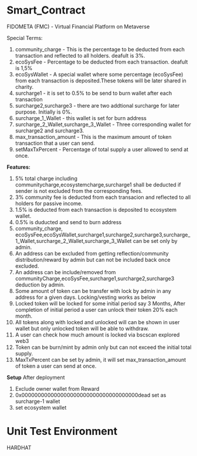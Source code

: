 # Smart_Contract
FIDOMETA (FMC) - Virtual Financial Platform on Metaverse

Special Terms:
1. community_charge - This is the percentage to be deducted from each transaction and reflected to all holders. deafult is 3%.
2. ecoSysFee  - Percentage to be deducted from each transaction. deafult is 1,5%
3. ecoSysWallet - A special wallet where some percentage (ecoSysFee) from each transaction is deposited.These tokens will be later shared in charity.
4. surcharge1 - it is set to 0.5% to be send to burn wallet after each transaction
5. surcharge2,surcharge3 - there are two addtional surcharge for later purpose. Initially is 0%.
6. surcharge_1_Wallet - this wallet is set for burn address
7. surcharge_2_Wallet,surcharge_3_Wallet - Three corresponding wallet for surcharge2 and surcharge3.
8. max_transaction_amount - This is the maximum amount of token transaction that a user can send.
9. setMaxTxPercent - Percentage of total supply a user allowed to send at once.

**Features:**

1. 5% total charge including communitycharge,ecosystemcharge,surcharge1 shall be deducted if sender is not excluded from the corresponding fees.
2. 3% community fee is deducted from each transacion and reflected to all holders for passive income.
3. 1.5% is deducted from each transaction is deposited to ecosystem wallet.
4. 0.5% is duducted and send to burn address
5. community_charge, ecoSysFee,ecoSysWallet,surcharge1,surcharge2,surcharge3,surcharge_1_Wallet,surcharge_2_Wallet,surcharge_3_Wallet can be set only by admin.
7. An address can be excluded from getting reflection/community distribution/reward by admin but can not be included back once excluded.
8. An address can be include/removed from communityCharge,ecoSysFee,surcharge1,surcharge2,surcharge3 deduction by admin.
9. Some amount of token can be transfer with lock by admin in any address for a given days. Locking/vesting works as below
10. Locked token will be locked for some initial period say 3 Months, After completion of initial period a user can unlock their token 20% each month.
11. All tokens along with locked and unlocked will can be shown in user wallet but only unlocked token will be able to withdraw.
12. A user can check how much amount is locked via bscscan explored web3
13. Token can be burn/mint by admin only but can not exceed the initial total supply.
14. MaxTxPercent can be set by admin, it will set max_transaction_amount of token a user can send at once. 


**Setup**
After deployment
1. Exclude owner wallet from Reward
2. 0x000000000000000000000000000000000000dead set as surcharge-1 wallet
3. set ecosystem wallet

# Unit Test Environment
HARDHAT

